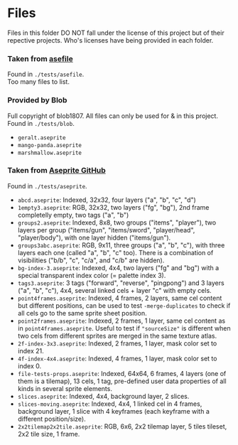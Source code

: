 # Files
Files in this folder DO NOT fall under the license of this project but of their repective projects. Who's licenses have being provided in each folder.

### Taken from [asefile](https://github.com/alpine-alpaca/asefile/tree/main/tests/data)
Found in `./tests/asefile`.   
Too many files to list.

### Provided by Blob
Full copyright of blob1807. All files can only be used for & in this project.  
Found in `./tests/blob`.
* `geralt.aseprite`
* `mango-panda.aseprite`
* `marshmallow.aseprite`

### Taken from  [Aseprite GitHub](https://github.com/aseprite/aseprite/tree/main/tests/sprites)
Found in `./tests/aseprite`.
* `abcd.aseprite`: Indexed, 32x32, four layers ("a", "b", "c", "d")
* `1empty3.aseprite`: RGB, 32x32, two layers ("fg", "bg"), 2nd frame
    completelly empty, two tags ("a", "b")
* `groups2.aseprite`: Indexed, 8x8, two groups ("items", "player"),
    two layers per group ("items/gun", "items/sword", "player/head",
    "player/body"), with one layer hidden ("items/gun").
* `groups3abc.aseprite`: RGB, 9x11, three groups ("a", "b", "c"), with
    three layers each one (called "a", "b", "c" too). There is a
    combination of visibilities ("b/b", "c", "c/a", and "c/b" are
    hidden).
* `bg-index-3.aseprite`: Indexed, 4x4, two layers ("fg" and "bg")
    with a special transparent index color (= palette index 3).
* `tags3.aseprite`: 3 tags ("forward", "reverse", "pingpong") and 3
    layers ("a", "b", "c"), 4x4, several linked cels + layer "c" with
    empty cels.
* `point4frames.aseprite`: Indexed, 4 frames, 2 layers, same cel
    content but different positions, can be used to test
  `-merge-duplicates` to check if all cels go to the same sprite sheet
    position.
* `point2frames.aseprite`: Indexed, 2 frames, 1 layer, same cel
    content as in `point4frames.aseprite`. Useful to test if
    `"sourceSize"` is different when two cels from different sprites are
    merged in the same texture atlas.
* `2f-index-3x3.aseprite`: Indexed, 2 frames, 1 layer, mask color set
    to index 21.
* `4f-index-4x4.aseprite`: Indexed, 4 frames, 1 layer, mask color set
    to index 0.
* `file-tests-props.aseprite`: Indexed, 64x64, 6 frames, 4 layers (one
    of them is a tilemap), 13 cels, 1 tag, pre-defined user data
    properties of all kinds in several sprite elements.
* `slices.aseprite`: Indexed, 4x4, background layer, 2 slices.
* `slices-moving.aseprite`: Indexed, 4x4, 1 linked cel in 4 frames,
    background layer, 1 slice with 4 keyframes (each keyframe with a
    different position/size).
* `2x2tilemap2x2tile.aseprite`: RGB, 6x6, 2x2 tilemap layer, 5 tiles tileset,
    2x2 tile size, 1 frame.

